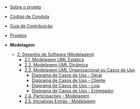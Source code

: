 <!-- docs/_sidebar.md -->

- [Sobre o projeto](/)
- [Código de Conduta](/CodigoConduta.md)
- [Guia de Contribuição](/GuiaContribuicao.md)
- [Projetos](/Projetos/Projetos.md)

- **Modelagem**
  - [2. Desenho de Software (Modelagem)](/Modelagem/2.Modelagem.md)
    - [2.1. Modelagem UML Estática](/Modelagem/ModelagemEstatica/2.1.ModelagemEstatica.md)
    - [2.2. Modelagem UML Dinâmica](/Modelagem/ModelagemDinamica/2.2.ModelagemDinamica.md)
    - [2.3. Modelagem UML Organizacional ou Casos de Uso](/Modelagem/ModelagemOrganizacional/2.3.ModelagemOrganizacionalCasosDeUso.md)
      - [Diagrama de Casos de Uso - Geral](/Modelagem/ModelagemOrganizacional/DiagramaCasosDeUsoGeral.md)
      - [Diagrama de Casos de Uso - Cliente](/Modelagem/ModelagemOrganizacional/DiagramaCasosDeUsoCliente.md)
      - [Diagrama de Casos de Uso - Loja](/Modelagem/ModelagemOrganizacional/DiagramaCasosDeUsoLoja.md)
      - [Diagrama de Casos de Uso - Entregador](/Modelagem/ModelagemOrganizacional/DiagramaCasosDeUsoEntregador.md)
    - [2.4. Participações - Modelagem](/Modelagem/2.4.ParticipacoesModelagem.md)
    - [2.5. Iniciativas Extras - Modelagem](/Modelagem/2.5.IniciativasExtras.md)
